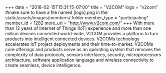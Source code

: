 +++
date = "2018-02-15T15:31:15-07:00"
title = "V2COM"
logo = "v2com" #make sure to have a file named [logo].png in the static/assets/images/members/ folder
member_type = "participating"
member_id = 1282
more_url = "http://www.v2com.com/"
+++
With more than 12 years of Internet of Things (IoT) experience and more than one million devices connected world-wide, V2COM provides a platform to turn products into intelligent connected devices. V2COMs technology accelerates IoT project deployments and their time-to-market. V2COMs core offerings and products serve as an operating system that removes the complexity of data protocols, sensors interfaces, security, microprocessors architecture, software application language and wireless connectivity to create seamless, device intelligence.
